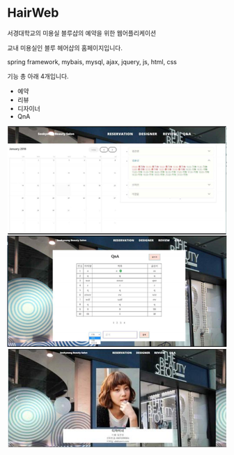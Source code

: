 # HairWeb
서경대학교의 미용실 블루샵의 예약을 위한 웹어플리케이션

교내 미용실인 블루 헤어샵의 홈페이지입니다.

spring framework, mybais, mysql, ajax, jquery, js, html, css

기능 총 아래 4개입니다.

* 예약
* 리뷰
* 디자이너 
* QnA

![designer](./img/reservation.JPG)
![designer](./img/qna.JPG)
![designer](./img/designer.jpg)

